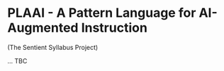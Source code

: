 # PLAAI - A Pattern Language for AI-Augmented Instruction

(The Sentient Syllabus Project)

... TBC
